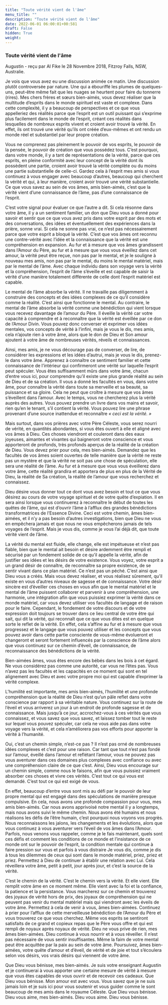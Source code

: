 ```yaml
---
title: "Toute vérité vient de l'âme"
menu_title: ""
description: "Toute vérité vient de l'âme"
date: 2022-06-01 06:00:01+00:581
draft: False
hidden: True
weight:
---
```

### Toute vérité vient de l'âme

Augustin - reçu par Al Fike le 28 Novembre 2018, Fitzroy Falls, NSW, Australie.

Je vois que vous avez eu une discussion animée ce matin. Une discussion plutôt controversée par nature. Une qui a ébouriffé les plumes de quelques-uns, peut-être même fait que les nuages se heurtent pour faire du tonnerre (rires). Mes chers frères et sœurs bien-aimés, vous devez réaliser que la multitude d’esprits dans le monde spirituel est vaste et complexe. Dans cette complexité, il y a beaucoup de perspectives et ce que vous appelleriez des réalités parce que l’esprit est un outil puissant qui s’exprime plus facilement dans le monde de l’esprit, créant ces réalités dans lesquelles de nombreux esprits vivent et croient avoir trouvé la vérité. En effet, ils ont trouvé une vérité qu’ils ont créée d’eux-mêmes et ont rendu un monde réel et substantiel par leur propre création.

Vous ne comprenez pas pleinement le pouvoir de vos esprits, le pouvoir de la pensée, le pouvoir de création que vous possédez tous. C’est pourquoi, dans votre monde, il y a tant de représentations de la vérité, parce que ces esprits, en pleine conformité avec leur concept de la vérité dont ils possèdent une partie, croient avoir trouvé la vérité complète ou du moins une partie substantielle de celle-ci. Gardez cela à l’esprit mes amis si vous continuez à vous engager avec beaucoup d’autres, beaucoup qui cherchent la vérité et qui, à leur manière, croient avoir trouvé une vérité substantielle. Ce que vous savez au sein de vos âmes, amis bien-aimés, c’est que la vérité vient d’une connaissance de l’âme, pas d’une connaissance de l’esprit.

C’est votre signal pour évaluer ce que l’autre a dit. Si cela résonne dans votre âme, il y a un sentiment familier, un don que Dieu vous a donné pour savoir et sentir que ce que vous avez pris dans votre esprit par des mots et des conversations, des idées et éventuellement des expériences dans la prière, sonne vrai. Si cela ne sonne pas vrai, ce n’est pas nécessairement parce que votre esprit a bloqué la vérité. C’est que vos âmes ont reconnu une contre-vérité avec l’idée et la connaissance que la vérité est une compréhension en expansion. Au fur et à mesure que vos âmes grandissent dans l’Amour du Père, au fur et à mesure que vous vous éveillez dans cet amour, la vérité peut être reçue, non pas par le mental, et je le souligne à nouveau mes amis, non pas par le mental, du moins le mental matériel, mais par le mental de l’âme. Avec chaque individu dans son voyage vers la vérité et la compréhension, l’esprit de l’âme s’éveille et est capable de saisir la vérité d’une manière totalement différente de celle dont l’esprit matériel est capable.

Le mental de l’âme absorbe la vérité. Il ne travaille pas diligemment à construire des concepts et des idées complexes de ce qu’il considère comme la réalité. C’est ainsi que fonctionne le mental. Au contraire, le mental de l’âme absorbe la vérité comme une bénédiction qui vient lorsque vous recevez davantage de l’amour du Père. Il éveille la vérité car votre capacité à comprendre et à reconnaître que la vérité est éveillée par ce don de l’Amour Divin. Vous pouvez donc converser et exprimer vos idées mentales, vos concepts de vérité à l’infini, mais je vous le dis, mes amis, cela n’ajoute rien à votre âme, alors que le don de Dieu et Son amour ajoutent à votre âme de nombreuses vérités, réveils et connaissances.

Ainsi, mes amis, je ne vous décourage pas de converser, de lire, de considérer les expressions et les idées d’autrui, mais je vous le dis, prenez-le dans votre âme. Apprenez à connaître ce sentiment familier et cette connaissance de l’intérieur qui confirmeront une vérité sur laquelle l’esprit peut spéculer. Vous êtes suffisamment mûrs dans votre âme, chacun d’entre vous ici, pour comprendre qu’il existe une plus grande réalité au sein de Dieu et de sa création. Il vous a donné les facultés en vous, dans votre âme, pour connaître la vérité dans toute sa merveille et sa beauté, sa puissance et sa gloire. Cela ne peut que croître à mesure que vos âmes s’éveillent dans l’amour. Avec le temps, vous ne chercherez plus la vérité auprès des autres. Vous pouvez prendre un livre dans vos mains et savoir, rien qu’en le tenant, s’il contient la vérité. Vous pouvez lire une phrase provenant d’une source inattendue et reconnaître *« ceci est la vérité. »*

Mais surtout, dans vos prières avec votre Père Céleste, vous serez nourri de vérité, en quantités abondantes, si vous êtes ouvert à elle et aligné avec vos âmes à Dieu. Ces choses viendront et couleront dans des eaux joyeuses, aimantes et vivantes qui baigneront votre conscience et vous apporteront de profonds, très profonds aperçus de la réalité de la création de Dieu. Vous devez prier pour cela, mes bien-aimés. Demandez que les facultés de vos âmes soient ouvertes de telle manière que la vérité ne reste pas un mystère et que la vérité ne soit pas une chose de spéculation, elle sera une réalité de l’âme. Au fur et à mesure que vous vous éveillerez dans votre âme, cette réalité grandira et apportera de plus en plus de la Vérité de Dieu, la réalité de Sa création, la réalité de l’amour que vous recherchez et connaissez.

Dieu désire vous donner tout ce dont vous avez besoin et tout ce que vous désirez au cours de votre voyage spirituel et de votre quête d’expiation. Il en sera ainsi lorsque vous continuerez à reconnaître le début de toutes les quêtes de l’âme, qui est d’ouvrir l’âme à l’afflux des grandes bénédictions transformatrices de l’Essence Divine. Ceci est votre chemin, âmes bien-aimées, et il n’y a pas besoin d’autres investigations, bien que Dieu ne vous en empêchera jamais et que nous ne vous empêcherons jamais de tels voyages de l’esprit. Mais je vous dis, comme je vous l’ai déjà dit, que toute vérité vient de l’âme.

La vérité du mental est fluide, elle change, elle est impétueuse et n’est pas fiable, bien que le mental ait besoin et désire ardemment être rempli et sécurisé par un fondement solide de ce qu’il appelle la vérité, afin de justifier ses idées et les désirs de votre existence. Vous voyez, votre esprit a un grand désir de connaître, de reconnaître sa propre existence, de se sentir vivant dans ce plan matériel. Ce n’est pas un péché. C’est ainsi que Dieu vous a créés. Mais vous devez réaliser, et vous réalisez sûrement, qu’il existe en vous d’autres niveaux de sagesse et de connaissance. Votre désir sincère est d’éveiller ces choses en vous afin que le mental matériel et le mental de l’âme puissent collaborer et parvenir à une compréhension, une harmonie, une intégration afin que vous puissiez exprimer la vérité dans ce monde matériel, car vous devez utiliser vos facultés de langage et de raison pour le faire. Cependant, le fondement de votre discours et de votre expression doit toujours se trouver dans ce lieu central de votre être qui sait, qui dit la vérité, qui reconnaît que ce que vous dites est en quelque sorte le reflet de la vérité. En effet, cela s’affine au fur et à mesure que vous progressez et le langage que vous pouvez utiliser et les concepts que vous pouvez avoir dans cette partie consciente de vous-même évolueront et changeront et seront fortement influencés par la conscience de l’âme alors que vous continuez sur ce chemin d’éveil, de connaissance, de reconnaissance des bénédictions de la vérité.

Bien-aimées âmes, vous êtes encore des bébés dans les bois à cet égard. Ne vous considérez pas comme une autorité, car vous ne l’êtes pas. Vous n’avez pas les facultés et les capacités en ce moment qui sont en tel alignement avec Dieu et avec votre propre moi qui est capable d’exprimer la vérité complexe.

L’humilité est importante, mes amis bien-aimés, l’humilité et une profonde compréhension que la réalité de Dieu n’est qu’un pâle reflet dans votre conscience par rapport à sa véritable nature. Vous continuez sur la route de l’éveil et vous arriverez un jour à un endroit de profonde sagesse et de connaissance. Mais jusqu’à ce jour, accrochez-vous à ces vérités que vous connaissez, et vous savez que vous savez, et laissez tomber tout le reste sur lequel vous pouvez spéculer, car cela ne vous aide pas dans votre voyage vers la vérité, et cela n’améliorera pas vos efforts pour apporter la vérité à l’humanité.

Oui, c’est un chemin simple, n’est-ce pas ? Il n’est pas orné de nombreuses idées complexes et c’est pour une raison. Car tant que tout n’est pas fondé sur l’amour, éveillé dans l’amour et reflétant l’amour, vous ne pouvez pas vous aventurer dans ces domaines plus complexes avec confiance ou avec une compréhension claire de ce que c’est. Ainsi, Dieu vous encourage sur un chemin simple, comme nous le faisons, afin que vous puissiez vraiment absorber ces choses et vivre ces vérités. C’est tout ce qui vous est demandé. C’est tout ce qui est exigé de vous.

En effet, beaucoup d’entre vous sont mis au défi par le pouvoir de leur propre mental qui est engagé dans des spéculations de manière presque compulsive. En cela, nous avons une profonde compassion pour vous, mes amis bien-aimés. Car nous avons apprivoisé notre mental il y a longtemps, mais nous avons suivi le même chemin. Nous avons été humains et nous réalisons les défis de l’être humain, c’est pourquoi nous voyons vos progrès. Nous reconnaissons les jalons, les changements et les évolutions, alors que vous continuez à vous aventurer vers l’éveil de vos âmes dans l’Amour. Parfois, nous venons vous rappeler, comme je le fais maintenant, quels sont ces défis et comment les conditions de ce monde et l’insistance de ce monde ont sur le pouvoir de l’esprit, la condition mentale qui continue à faire pression sur vous et parfois à vous distraire Je vous dis, comme je dis à tous les dilemmes de ceux qui sont dans le monde matériel, priez, priez et priez. Permettez à Dieu de continuer à établir une relation avec Lui. Cela réveillera votre âme, petit à petit, jour après jour, et c’est la source de la vérité.

C’est le chemin de la vérité. C’est le chemin vers la vérité. Et elle vient. Elle remplit votre âme en ce moment même. Elle vient avec la foi et la confiance, la patience et la persistance. Vous marcherez sur ce chemin et trouverez des joyaux de vérité hors de prix, des joyaux de compréhension qui ne peuvent pas venir du mental matériel mais qui viendront avec les éveils de votre âme. Permettez à cela de venir à vous, âmes bien-aimées. Continuez à prier pour l’afflux de cette merveilleuse bénédiction de l’Amour du Père et vous trouverez ce que vous cherchez. Même vos esprits se sentiront satisfaits de ce grand et copieux repas que le Père vous offre et qui est rempli de noyaux après noyaux de vérité. Dieu ne vous prive de rien, mes âmes bien-aimées. Dieu continue à vous nourrir et à vous réveiller. Il n’est pas nécessaire de vous sentir insuffisantes. Même la faim de votre mental peut être acquittée par la paix au sein de votre âme. Poursuivez, âmes bien-aimées, votre quête d’amour et d’éveil, de vérité et de joie et tout s’écoulera selon vos désirs, vos vrais désirs qui viennent de votre âme.

Que Dieu vous bénisse, mes bien-aimés. Je suis votre enseignant Augustin et je continuerai à vous apporter une certaine mesure de vérité à mesure que vous êtes capables de vous ouvrir et de recevoir ces cadeaux. Que Dieu vous bénisse. Mon amour est avec vous. Vous savez que je ne suis jamais loin et je suis ici pour vous soutenir et vous guider comme le sont beaucoup de mes amis dans le royaume Céleste. Que Dieu vous bénisse. Dieu vous aime, mes bien-aimés. Dieu vous aime. Dieu vous bénisse.
